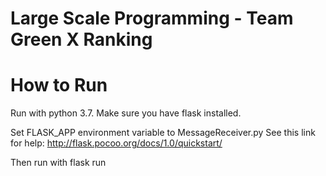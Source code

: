 # Large Scale Programming - Team Green X Ranking

# How to Run

Run with python 3.7. Make sure you have flask installed.

Set FLASK_APP environment variable to MessageReceiver.py
See this link for help: http://flask.pocoo.org/docs/1.0/quickstart/

Then run with flask run


